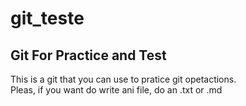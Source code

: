 # git_teste
## Git For Practice and Test

This  is a git that you can use to pratice git opetactions.  
Pleas, if you want do write ani file, do an .txt or .md  
